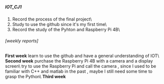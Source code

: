 ##### IOT_CJ1
  1. Record the process of the final project\\
  2. Study to use the github since it's my first time\\
  3. Record the study of the Pyhton and Raspberry Pi 4B\\

###### [weekly reports]
  **First week**
  learn to use the github and have a general understanding of IOT\\
  **Second week**
  purchase the Raspberry Pi 4B with a camera and a display screen\\
  try to use the Raspberry Pi and call the camera , since I used to be familiar with C++ and matlab in the past , maybe I still need some time to grasp the Python\\
  **Third week**
  
